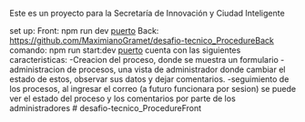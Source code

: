 Este es un proyecto para la Secretaría de Innovación y Ciudad Inteligente

set up:
Front: npm run dev
[puerto](http://localhost:5173/)
Back: https://github.com/MaximianoGramet/desafio-tecnico_ProcedureBack
comando: npm run start:dev
[puerto](http://localhost:3000/)
cuenta con las siguientes caracteristicas:
-Creacion del proceso, donde se muestra un formulario
-administracion de procesos, una vista de administrador donde cambiar el estado de estos,
observar sus datos y dejar comentarios.
-seguimiento de los procesos, al ingresar el correo (a futuro funcionara por sesion) se puede
ver el estado del proceso y los comentarios por parte de los administradores
#   d e s a f i o - t e c n i c o _ P r o c e d u r e F r o n t  
 